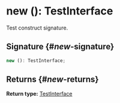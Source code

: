 # new (): TestInterface

Test construct signature.

## Signature {#_new_-signature}

```typescript
new (): TestInterface;
```

## Returns {#_new_-returns}

**Return type:** [TestInterface](docs/simple-suite-test/testinterface-interface)
